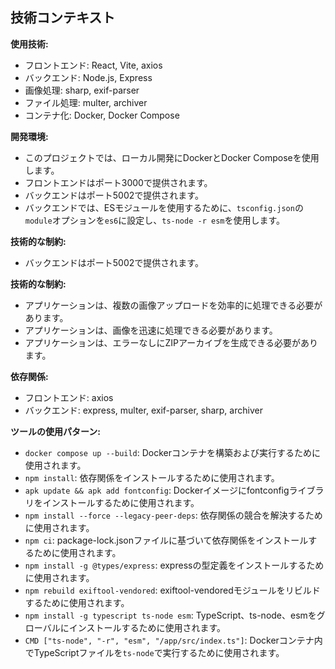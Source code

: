 ## 技術コンテキスト

**使用技術:**

*   フロントエンド: React, Vite, axios
*   バックエンド: Node.js, Express
*   画像処理: sharp, exif-parser
*   ファイル処理: multer, archiver
*   コンテナ化: Docker, Docker Compose

**開発環境:**

*   このプロジェクトでは、ローカル開発にDockerとDocker Composeを使用します。
*   フロントエンドはポート3000で提供されます。
*   バックエンドはポート5002で提供されます。
*   バックエンドでは、ESモジュールを使用するために、`tsconfig.json`の`module`オプションを`es6`に設定し、`ts-node -r esm`を使用します。

**技術的な制約:**
*   バックエンドはポート5002で提供されます。

**技術的な制約:**

*   アプリケーションは、複数の画像アップロードを効率的に処理できる必要があります。
*   アプリケーションは、画像を迅速に処理できる必要があります。
*   アプリケーションは、エラーなしにZIPアーカイブを生成できる必要があります。

**依存関係:**

*   フロントエンド: axios
*   バックエンド: express, multer, exif-parser, sharp, archiver

**ツールの使用パターン:**

*   `docker compose up --build`: Dockerコンテナを構築および実行するために使用されます。
*   `npm install`: 依存関係をインストールするために使用されます。
*   `apk update && apk add fontconfig`: Dockerイメージにfontconfigライブラリをインストールするために使用されます。
*   `npm install --force --legacy-peer-deps`: 依存関係の競合を解決するために使用されます。
*   `npm ci`: package-lock.jsonファイルに基づいて依存関係をインストールするために使用されます。
*   `npm install -g @types/express`: expressの型定義をインストールするために使用されます。
*   `npm rebuild exiftool-vendored`: exiftool-vendoredモジュールをリビルドするために使用されます。
*   `npm install -g typescript ts-node esm`: TypeScript、ts-node、esmをグローバルにインストールするために使用されます。
*   `CMD ["ts-node", "-r", "esm", "/app/src/index.ts"]`: Dockerコンテナ内でTypeScriptファイルを`ts-node`で実行するために使用されます。
